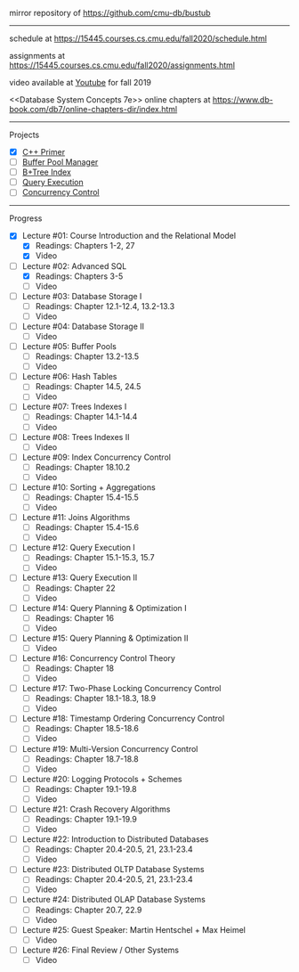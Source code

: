 mirror repository of https://github.com/cmu-db/bustub

---

schedule at https://15445.courses.cs.cmu.edu/fall2020/schedule.html

assignments at https://15445.courses.cs.cmu.edu/fall2020/assignments.html

video available at [Youtube](https://www.youtube.com/playlist?list=PLSE8ODhjZXjbohkNBWQs_otTrBTrjyohi) for fall 2019

<<Database System Concepts 7e>> online chapters at https://www.db-book.com/db7/online-chapters-dir/index.html

---

Projects

- [x] [C++ Primer](https://15445.courses.cs.cmu.edu/fall2020/project0/)
- [ ] [Buffer Pool Manager](https://15445.courses.cs.cmu.edu/fall2020/project1/)
- [ ] [B+Tree Index](https://15445.courses.cs.cmu.edu/fall2020/project2/)
- [ ] [Query Execution](https://15445.courses.cs.cmu.edu/fall2020/project3/)
- [ ] [Concurrency Control](https://15445.courses.cs.cmu.edu/fall2020/project4/)

---

Progress

- [x] Lecture #01: Course Introduction and the Relational Model
  - [x] Readings: Chapters 1-2, 27
  - [x] Video
- [ ] Lecture #02: Advanced SQL
  - [x] Readings: Chapters 3-5
  - [ ] Video
- [ ] Lecture #03: Database Storage I
  - [ ] Readings: Chapter 12.1-12.4, 13.2-13.3
  - [ ] Video
- [ ] Lecture #04: Database Storage II
  - [ ] Video
- [ ] Lecture #05: Buffer Pools
  - [ ] Readings: Chapter 13.2-13.5
  - [ ] Video
- [ ] Lecture #06: Hash Tables
  - [ ] Readings: Chapter 14.5, 24.5
  - [ ] Video
- [ ] Lecture #07: Trees Indexes I
  - [ ] Readings: Chapter 14.1-14.4
  - [ ] Video
- [ ] Lecture #08: Trees Indexes II
  - [ ] Video
- [ ] Lecture #09: Index Concurrency Control
  - [ ] Readings: Chapter 18.10.2
  - [ ] Video
- [ ] Lecture #10: Sorting + Aggregations
  - [ ] Readings: Chapter 15.4-15.5
  - [ ] Video
- [ ] Lecture #11: Joins Algorithms
  - [ ] Readings: Chapter 15.4-15.6
  - [ ] Video
- [ ] Lecture #12: Query Execution I
  - [ ] Readings: Chapter 15.1-15.3, 15.7
  - [ ] Video
- [ ] Lecture #13: Query Execution II
  - [ ] Readings: Chapter 22
  - [ ] Video
- [ ] Lecture #14: Query Planning & Optimization I
  - [ ] Readings: Chapter 16
  - [ ] Video
- [ ] Lecture #15: Query Planning & Optimization II
  - [ ] Video
- [ ] Lecture #16: Concurrency Control Theory
  - [ ] Readings: Chapter 18
  - [ ] Video
- [ ] Lecture #17: Two-Phase Locking Concurrency Control
  - [ ] Readings: Chapter 18.1-18.3, 18.9
  - [ ] Video
- [ ] Lecture #18: Timestamp Ordering Concurrency Control
  - [ ] Readings: Chapter 18.5-18.6
  - [ ] Video
- [ ] Lecture #19: Multi-Version Concurrency Control
  - [ ] Readings: Chapter 18.7-18.8
  - [ ] Video
- [ ] Lecture #20: Logging Protocols + Schemes
  - [ ] Readings: Chapter 19.1-19.8
  - [ ] Video
- [ ] Lecture #21: Crash Recovery Algorithms
  - [ ] Readings: Chapter 19.1-19.9
  - [ ] Video
- [ ] Lecture #22: Introduction to Distributed Databases
  - [ ] Readings: Chapter 20.4-20.5, 21, 23.1-23.4
  - [ ] Video
- [ ] Lecture #23: Distributed OLTP Database Systems
  - [ ] Readings: Chapter 20.4-20.5, 21, 23.1-23.4
  - [ ] Video
- [ ] Lecture #24: Distributed OLAP Database Systems
  - [ ] Readings: Chapter 20.7, 22.9
  - [ ] Video
- [ ] Lecture #25: Guest Speaker: Martin Hentschel + Max Heimel
  - [ ] Video
- [ ] Lecture #26: Final Review / Other Systems
  - [ ] Video
